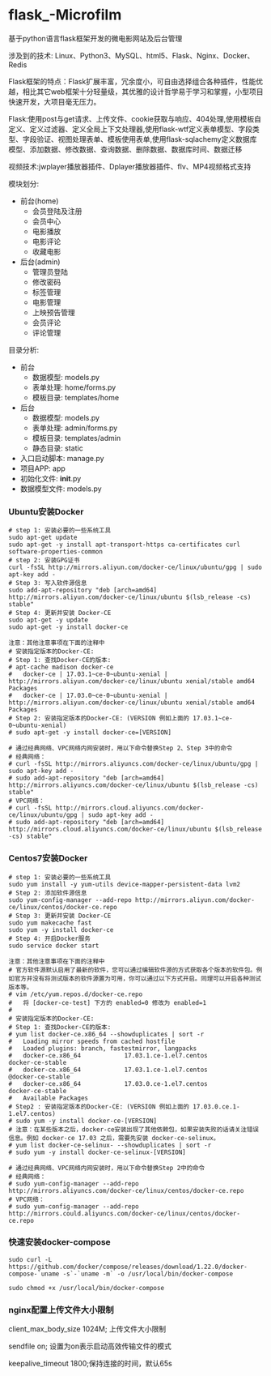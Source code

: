 # flask_-Microfilm
基于python语言flask框架开发的微电影网站及后台管理



涉及到的技术: Linux、Python3、MySQL、html5、Flask、Nginx、Docker、Redis

Flask框架的特点：Flask扩展丰富，冗余度小，可自由选择组合各种插件，性能优越，相比其它web框架十分轻量级，其优雅的设计哲学易于学习和掌握，小型项目快速开发，大项目毫无压力。

Flask:使用post与get请求、上传文件、cookie获取与响应、404处理,使用模板自定义、定义过滤器、定义全局上下文处理器,使用flask-wtf定义表单模型、字段类型、字段验证、视图处理表单、模板使用表单,使用flask-sqlachemy定义数据库模型、添加数据、修改数据、查询数据、删除数据、数据库时间、数据迁移

视频技术:jwplayer播放器插件、Dplayer播放器插件、flv、MP4视频格式支持

模块划分:
  - 前台(home)
    - 会员登陆及注册
    - 会员中心
    - 电影播放
    - 电影评论
    - 收藏电影
  - 后台(admin)
    - 管理员登陆
    - 修改密码
    - 标签管理
    - 电影管理
    - 上映预告管理
    - 会员评论
    - 评论管理

目录分析:
  - 前台
    - 数据模型: models.py
    - 表单处理: home/forms.py
    - 模板目录: templates/home
  - 后台
    - 数据模型: models.py
    - 表单处理: admin/forms.py
    - 模板目录: templates/admin
    - 静态目录: static
  - 入口启动脚本: manage.py
  - 项目APP: app
  - 初始化文件: __init__.py
  - 数据模型文件: models.py
  
### Ubuntu安装Docker
```
# step 1: 安装必要的一些系统工具
sudo apt-get update
sudo apt-get -y install apt-transport-https ca-certificates curl software-properties-common
# step 2: 安装GPG证书
curl -fsSL http://mirrors.aliyun.com/docker-ce/linux/ubuntu/gpg | sudo apt-key add -
# Step 3: 写入软件源信息
sudo add-apt-repository "deb [arch=amd64] http://mirrors.aliyun.com/docker-ce/linux/ubuntu $(lsb_release -cs) stable"
# Step 4: 更新并安装 Docker-CE
sudo apt-get -y update
sudo apt-get -y install docker-ce

注意：其他注意事项在下面的注释中
# 安装指定版本的Docker-CE:
# Step 1: 查找Docker-CE的版本:
# apt-cache madison docker-ce
#   docker-ce | 17.03.1~ce-0~ubuntu-xenial | http://mirrors.aliyun.com/docker-ce/linux/ubuntu xenial/stable amd64 Packages
#   docker-ce | 17.03.0~ce-0~ubuntu-xenial | http://mirrors.aliyun.com/docker-ce/linux/ubuntu xenial/stable amd64 Packages
# Step 2: 安装指定版本的Docker-CE: (VERSION 例如上面的 17.03.1~ce-0~ubuntu-xenial)
# sudo apt-get -y install docker-ce=[VERSION]

# 通过经典网络、VPC网络内网安装时，用以下命令替换Step 2、Step 3中的命令
# 经典网络：
# curl -fsSL http://mirrors.aliyuncs.com/docker-ce/linux/ubuntu/gpg | sudo apt-key add -
# sudo add-apt-repository "deb [arch=amd64] http://mirrors.aliyuncs.com/docker-ce/linux/ubuntu $(lsb_release -cs) stable"
# VPC网络：
# curl -fsSL http://mirrors.cloud.aliyuncs.com/docker-ce/linux/ubuntu/gpg | sudo apt-key add -
# sudo add-apt-repository "deb [arch=amd64] http://mirrors.cloud.aliyuncs.com/docker-ce/linux/ubuntu $(lsb_release -cs) stable"
```

### Centos7安装Docker
```
# step 1: 安装必要的一些系统工具
sudo yum install -y yum-utils device-mapper-persistent-data lvm2
# Step 2: 添加软件源信息
sudo yum-config-manager --add-repo http://mirrors.aliyun.com/docker-ce/linux/centos/docker-ce.repo
# Step 3: 更新并安装 Docker-CE
sudo yum makecache fast
sudo yum -y install docker-ce
# Step 4: 开启Docker服务
sudo service docker start

注意：其他注意事项在下面的注释中
# 官方软件源默认启用了最新的软件，您可以通过编辑软件源的方式获取各个版本的软件包。例如官方并没有将测试版本的软件源置为可用，你可以通过以下方式开启。同理可以开启各种测试版本等。
# vim /etc/yum.repos.d/docker-ce.repo
#   将 [docker-ce-test] 下方的 enabled=0 修改为 enabled=1
#
# 安装指定版本的Docker-CE:
# Step 1: 查找Docker-CE的版本:
# yum list docker-ce.x86_64 --showduplicates | sort -r
#   Loading mirror speeds from cached hostfile
#   Loaded plugins: branch, fastestmirror, langpacks
#   docker-ce.x86_64            17.03.1.ce-1.el7.centos            docker-ce-stable
#   docker-ce.x86_64            17.03.1.ce-1.el7.centos            @docker-ce-stable
#   docker-ce.x86_64            17.03.0.ce-1.el7.centos            docker-ce-stable
#   Available Packages
# Step2 : 安装指定版本的Docker-CE: (VERSION 例如上面的 17.03.0.ce.1-1.el7.centos)
# sudo yum -y install docker-ce-[VERSION]
# 注意：在某些版本之后，docker-ce安装出现了其他依赖包，如果安装失败的话请关注错误信息。例如 docker-ce 17.03 之后，需要先安装 docker-ce-selinux。
# yum list docker-ce-selinux- --showduplicates | sort -r
# sudo yum -y install docker-ce-selinux-[VERSION]

# 通过经典网络、VPC网络内网安装时，用以下命令替换Step 2中的命令
# 经典网络：
# sudo yum-config-manager --add-repo http://mirrors.aliyuncs.com/docker-ce/linux/centos/docker-ce.repo
# VPC网络：
# sudo yum-config-manager --add-repo http://mirrors.could.aliyuncs.com/docker-ce/linux/centos/docker-ce.repo
```

### 快速安装docker-compose
```
sudo curl -L https://github.com/docker/compose/releases/download/1.22.0/docker-compose-`uname -s`-`uname -m` -o /usr/local/bin/docker-compose

sudo chmod +x /usr/local/bin/docker-compose
```


### nginx配置上传文件大小限制
client_max_body_size 1024M; 上传文件大小限制

sendfile on; 设置为on表示启动高效传输文件的模式

keepalive_timeout 1800;保持连接的时间，默认65s
